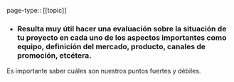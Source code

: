 page-type:: [[topic]]
- ### Resulta muy útil hacer una evaluación sobre la situación de tu proyecto en cada uno de los aspectos importantes como equipo, definición del mercado, producto, canales de promoción, etcétera.

Es importante saber cuáles son nuestros puntos fuertes y débiles.


